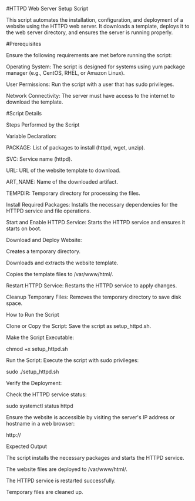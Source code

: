 #HTTPD Web Server Setup Script

This script automates the installation, configuration, and deployment of a website using the HTTPD web server. It downloads a template, deploys it to the web server directory, and ensures the server is running properly.

#Prerequisites

Ensure the following requirements are met before running the script:

Operating System: The script is designed for systems using yum package manager (e.g., CentOS, RHEL, or Amazon Linux).

User Permissions: Run the script with a user that has sudo privileges.

Network Connectivity: The server must have access to the internet to download the template.

#Script Details

Steps Performed by the Script

Variable Declaration:

PACKAGE: List of packages to install (httpd, wget, unzip).

SVC: Service name (httpd).

URL: URL of the website template to download.

ART_NAME: Name of the downloaded artifact.

TEMPDIR: Temporary directory for processing the files.

Install Required Packages:
Installs the necessary dependencies for the HTTPD service and file operations.

Start and Enable HTTPD Service:
Starts the HTTPD service and ensures it starts on boot.

Download and Deploy Website:

Creates a temporary directory.

Downloads and extracts the website template.

Copies the template files to /var/www/html/.

Restart HTTPD Service:
Restarts the HTTPD service to apply changes.

Cleanup Temporary Files:
Removes the temporary directory to save disk space.

How to Run the Script

Clone or Copy the Script:
Save the script as setup_httpd.sh.

Make the Script Executable:

chmod +x setup_httpd.sh

Run the Script:
Execute the script with sudo privileges:

sudo ./setup_httpd.sh

Verify the Deployment:

Check the HTTPD service status:

sudo systemctl status httpd

Ensure the website is accessible by visiting the server's IP address or hostname in a web browser:

http://<your-server-ip>

Expected Output

The script installs the necessary packages and starts the HTTPD service.

The website files are deployed to /var/www/html/.

The HTTPD service is restarted successfully.

Temporary files are cleaned up.
